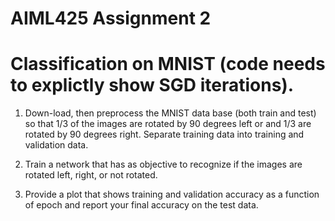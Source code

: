 # AIML425 Assignment 2

# Classification on MNIST (code needs to explictly show SGD iterations).

1. Down-load, then preprocess the MNIST data base (both train and test)
so that 1/3 of the images are rotated by 90 degrees left or and 1/3 are
rotated by 90 degrees right. Separate training data into training and
validation data.

2.  Train a network that has as objective to recognize if the images are
rotated left, right, or not rotated.

3. Provide a plot that shows training and validation accuracy as a function
of epoch and report your final accuracy on the test data.
